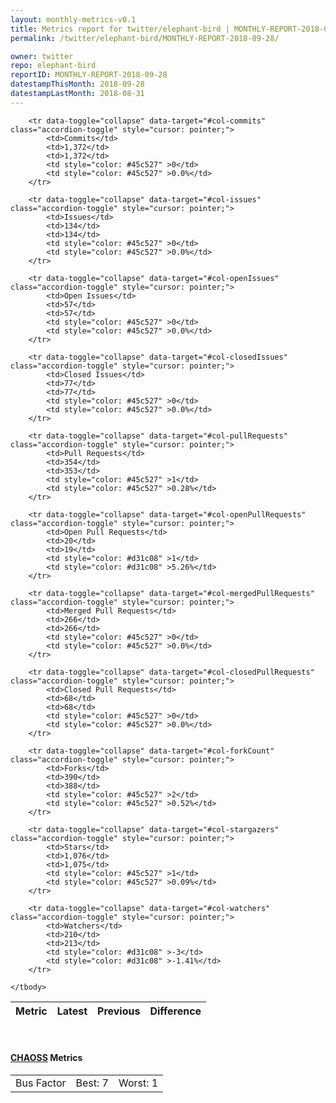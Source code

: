 ```yaml
---
layout: monthly-metrics-v0.1
title: Metrics report for twitter/elephant-bird | MONTHLY-REPORT-2018-09-28 | 2018-09-28
permalink: /twitter/elephant-bird/MONTHLY-REPORT-2018-09-28/

owner: twitter
repo: elephant-bird
reportID: MONTHLY-REPORT-2018-09-28
datestampThisMonth: 2018-09-28
datestampLastMonth: 2018-08-31
---
```



<table class="table table-condensed" style="border-collapse:collapse;">
    <thead>
    <tr>
        <th>Metric</th>
        <th>Latest</th>
        <th>Previous</th>
        <th colspan="2" style="text-align: center;">Difference</th>
    </tr>
    </thead>
    <tbody>

        <tr data-toggle="collapse" data-target="#col-commits" class="accordion-toggle" style="cursor: pointer;">
            <td>Commits</td>
            <td>1,372</td>
            <td>1,372</td>
            <td style="color: #45c527" >0</td>
            <td style="color: #45c527" >0.0%</td>
        </tr>
        
        <tr data-toggle="collapse" data-target="#col-issues" class="accordion-toggle" style="cursor: pointer;">
            <td>Issues</td>
            <td>134</td>
            <td>134</td>
            <td style="color: #45c527" >0</td>
            <td style="color: #45c527" >0.0%</td>
        </tr>
        
        <tr data-toggle="collapse" data-target="#col-openIssues" class="accordion-toggle" style="cursor: pointer;">
            <td>Open Issues</td>
            <td>57</td>
            <td>57</td>
            <td style="color: #45c527" >0</td>
            <td style="color: #45c527" >0.0%</td>
        </tr>
        
        <tr data-toggle="collapse" data-target="#col-closedIssues" class="accordion-toggle" style="cursor: pointer;">
            <td>Closed Issues</td>
            <td>77</td>
            <td>77</td>
            <td style="color: #45c527" >0</td>
            <td style="color: #45c527" >0.0%</td>
        </tr>
        
        <tr data-toggle="collapse" data-target="#col-pullRequests" class="accordion-toggle" style="cursor: pointer;">
            <td>Pull Requests</td>
            <td>354</td>
            <td>353</td>
            <td style="color: #45c527" >1</td>
            <td style="color: #45c527" >0.28%</td>
        </tr>
        
        <tr data-toggle="collapse" data-target="#col-openPullRequests" class="accordion-toggle" style="cursor: pointer;">
            <td>Open Pull Requests</td>
            <td>20</td>
            <td>19</td>
            <td style="color: #d31c08" >1</td>
            <td style="color: #d31c08" >5.26%</td>
        </tr>
        
        <tr data-toggle="collapse" data-target="#col-mergedPullRequests" class="accordion-toggle" style="cursor: pointer;">
            <td>Merged Pull Requests</td>
            <td>266</td>
            <td>266</td>
            <td style="color: #45c527" >0</td>
            <td style="color: #45c527" >0.0%</td>
        </tr>
        
        <tr data-toggle="collapse" data-target="#col-closedPullRequests" class="accordion-toggle" style="cursor: pointer;">
            <td>Closed Pull Requests</td>
            <td>68</td>
            <td>68</td>
            <td style="color: #45c527" >0</td>
            <td style="color: #45c527" >0.0%</td>
        </tr>
        
        <tr data-toggle="collapse" data-target="#col-forkCount" class="accordion-toggle" style="cursor: pointer;">
            <td>Forks</td>
            <td>390</td>
            <td>388</td>
            <td style="color: #45c527" >2</td>
            <td style="color: #45c527" >0.52%</td>
        </tr>
        
        <tr data-toggle="collapse" data-target="#col-stargazers" class="accordion-toggle" style="cursor: pointer;">
            <td>Stars</td>
            <td>1,076</td>
            <td>1,075</td>
            <td style="color: #45c527" >1</td>
            <td style="color: #45c527" >0.09%</td>
        </tr>
        
        <tr data-toggle="collapse" data-target="#col-watchers" class="accordion-toggle" style="cursor: pointer;">
            <td>Watchers</td>
            <td>210</td>
            <td>213</td>
            <td style="color: #d31c08" >-3</td>
            <td style="color: #d31c08" >-1.41%</td>
        </tr>
        
    </tbody>
</table>
<br>
<h4><a target="_blank" href="https://chaoss.community/">CHAOSS</a> Metrics</h4>

<table class="table table-condensed" style="border-collapse:collapse;">
    <tbody>
        <td>Bus Factor</td>
        <td>Best: 7</td>
        <td>Worst: 1</td>
    </tbody>
</table>

